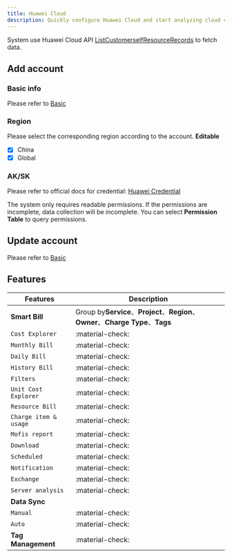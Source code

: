 ```yaml
---
title: Huawei Cloud
description: Quickly configure Huawei Cloud and start analyzing cloud cost health.
---
```


System use Huawei Cloud API [ListCustomerselfResourceRecords](https://support.huaweicloud.com/api-oce/mbc_00004.html) to fetch data.

## Add account
### **Basic info**
Please refer to [Basic](basic.md)

### **Region**
Please select the corresponding region according to the account. **Editable**

- [x] China
- [x] Global

### **AK/SK**
Please refer to official docs for credential: [Huawei Credential](https://support.huaweicloud.com/usermanual-iam/iam_02_0003.html)

The system only requires readable permissions. If the permissions are incomplete, data collection will be incomplete. You can select **Permission Table** to query permissions.

## Update account
Please refer to [Basic](basic.md)

## Features

| Features              | Description                                                                   |
|-----------------------|-------------------------------------------------------------------------------|
| **Smart Bill**        | Group by**Service**、**Project**、**Region**、**Owner**、**Charge Type**、**Tags** |
| `Cost Explorer`       | :material-check:                                                              |
| `Monthly Bill`        | :material-check:                                                              |
| `Daily Bill`          | :material-check:                                                              |
| `History Bill`        | :material-check:                                                              |
| `Filters`             | :material-check:                                                              |
| `Unit Cost Explorer`  | :material-check:                                                              |
| `Resource Bill`       | :material-check:                                                              |
| `Charge item & usage` | :material-check:                                                              |
| `Mofis report`        | :material-check:                                                              |
| `Download`            | :material-check:                                                              |
| `Scheduled`           | :material-check:                                                              |
| `Notification`        | :material-check:                                                              |
| `Exchange`            | :material-check:                                                              |
| `Server analysis`     | :material-check:                                                              |
| **Data Sync**         |                                                                               |
| `Manual`              | :material-check:                                                              |
| `Auto`                | :material-check:                                                              |
| **Tag Management**    | :material-check:                                                              |
